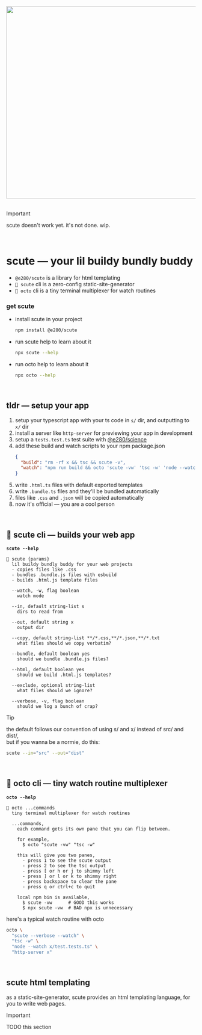 
<div align="center"><img alt="" width="512" src="./assets/scute.avif"/></div>

<br/>

> [!IMPORTANT]  
> scute doesn't work yet. it's not done. wip.

<br/>

# scute — your lil buildy bundly buddy
- `@e280/scute` is a library for html templating
- `🐢 scute` cli is a zero-config static-site-generator
- `🐙 octo` cli is a tiny terminal multiplexer for watch routines

### get scute
- install scute in your project
  ```sh
  npm install @e280/scute
  ```
- run scute help to learn about it
  ```sh
  npx scute --help
  ```
- run octo help to learn about it
  ```sh
  npx octo --help
  ```

<br/>

## tldr — setup your app
1. setup your typescript app with your ts code in `s/` dir, and outputting to `x/` dir
1. install a server like `http-server` for previewing your app in development
1. setup a `tests.test.ts` test suite with [@e280/science](https://github.com/e280/science)
1. add these build and watch scripts to your npm package.json
    ```json
    {
      "build": "rm -rf x && tsc && scute -v",
      "watch": "npm run build && octo 'scute -vw' 'tsc -w' 'node --watch x/tests.test.js' 'http-server x'"
    }
    ```
1. write `.html.ts` files with default exported templates
1. write `.bundle.ts` files and they'll be bundled automatically
1. files like `.css` and `.json` will be copied automatically
1. now it's official — you are a cool person

<br/>

## 🐢 scute cli — builds your web app

**`scute --help`**

```
🐢 scute {params}
  lil buildy bundly buddy for your web projects
  - copies files like .css
  - bundles .bundle.js files with esbuild
  - builds .html.js template files

  --watch, -w, flag boolean
    watch mode

  --in, default string-list s
    dirs to read from

  --out, default string x
    output dir

  --copy, default string-list **/*.css,**/*.json,**/*.txt
    what files should we copy verbatim?

  --bundle, default boolean yes
    should we bundle .bundle.js files?

  --html, default boolean yes
    should we build .html.js templates?

  --exclude, optional string-list
    what files should we ignore?

  --verbose, -v, flag boolean
    should we log a bunch of crap?
```

> [!TIP]  
> the default follows our convention of using s/ and x/ instead of src/ and dist/,  
> but if you wanna be a normie, do this:  
> ```sh
> scute --in="src" --out="dist"
> ```

<br/>

## 🐙 octo cli — tiny watch routine multiplexer

**`octo --help`**

```
🐙 octo ...commands
  tiny terminal multiplexer for watch routines

  ...commands,
    each command gets its own pane that you can flip between.

    for example,
      $ octo "scute -vw" "tsc -w"

    this will give you two panes,
      - press 1 to see the scute output
      - press 2 to see the tsc output
      - press [ or h or j to shimmy left
      - press ] or l or k to shimmy right
      - press backspace to clear the pane
      - press q or ctrl+c to quit

    local npm bin is available,
      $ scute -vw      # GOOD this works
      $ npx scute -vw  # BAD npx is unnecessary
```

here's a typical watch routine with octo
```sh
octo \
  "scute --verbose --watch" \
  "tsc -w" \
  "node --watch x/test.tests.ts" \
  "http-server x"
```

<br/>

## scute html templating

as a static-site-generator, scute provides an html templating language, for you to write web pages.

> [!IMPORTANT]  
> TODO this section


